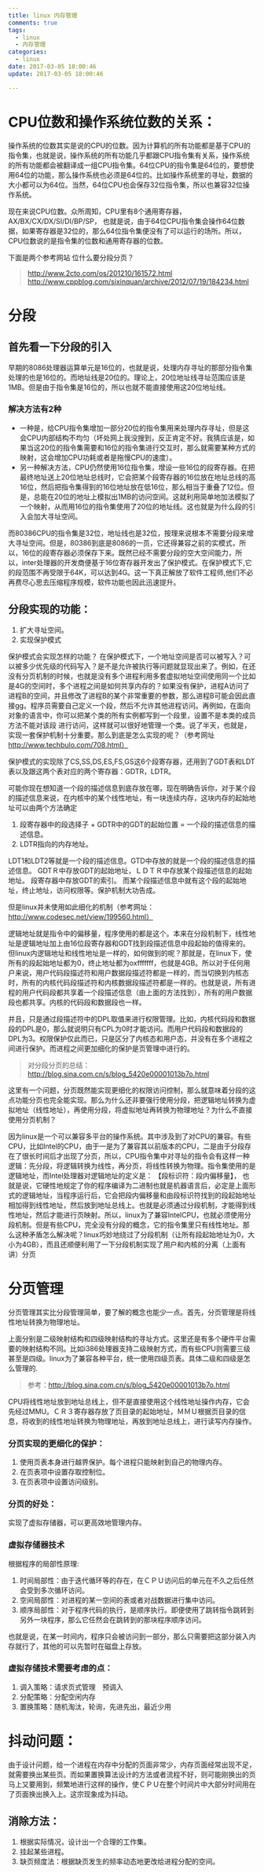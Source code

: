 ```yaml
---
title: linux 内存管理
comments: true
tags:
  - linux
  - 内存管理
categories:
  - linux
date: 2017-03-05 18:00:46
update: 2017-03-05 18:00:46

---
```

# CPU位数和操作系统位数的关系：操作系统的位数其实是说的CPU的位数。因为计算机的所有功能都是基于CPU的指令集，也就是说，操作系统的所有功能几乎都跟CPU指令集有关系，操作系统的所有功能都会被翻译成一组CPU指令集。64位CPU的指令集是64位的，要想使用64位的功能，那么操作系统也必须是64位的。比如操作系统里的寻址，数据的大小都可以为64位。当然，64位CPU也会保存32位指令集，所以也兼容32位操作系统。 现在来说CPU位数。众所周知，CPU里有8个通用寄存器，AX/BX/CX/DX/SI/DI/BP/SP，也就是说，由于64位CPU指令集会操作64位数据，如果寄存器是32位的，那么64位指令集便没有了可以运行的场所。所以，CPU位数说的是指令集的位数和通用寄存器的位数。下面是两个参考网站位什么要分段分页？> http://www.2cto.com/os/201210/161572.htmlhttp://www.cppblog.com/sixinquan/archive/2012/07/19/184234.html# 分段## 首先看一下分段的引入早期的8086处理器运算单元是16位的，也就是说，处理内存寻址的那部分指令集处理的也是16位的。而地址线是20位的。理论上，20位地址线寻址范围应该是1MB。但是由于指令集是16位的，所以也就不能直接使用这20位地址线。  ### 解决方法有2种- 一种是，给CPU指令集增加一部分20位的指令集用来处理内存寻址，但是这会CPU内部结构不均匀（坏处网上我没搜到，反正肯定不好。我猜应该是，如果当这20位的指令集需要和16位的指令集进行交互时，那么就需要某种方式的映射，这会增加CPU功耗或者是拖慢CPU的速度）。- 另一种解决方法，CPU仍然使用16位指令集，增设一些16位的段寄存器。在把最终地址送上20位地址总线时，它会把某个段寄存器的16位放在地址总线的高16位，然后把指令集得到的16位地址放在低16位，那么相当于重叠了12位。但是，总能在20位的地址上模拟出1MB的访问空间。这就利用简单地加法模拟了一个映射，从而用16位的指令集使用了20位的地址线。这也就是为什么段的引入会加大寻址空间。而80386CPU的指令集是32位，地址线也是32位，按理来说根本不需要分段来增大寻址空间。但是，80386到底是8086的一员，它还得兼容之前的实模式，所以，16位的段寄存器必须保存下来。既然已经不需要分段的空大空间能力，所以，inter处理器的开发商便基于16位寄存器开发出了保护模式。在保护模式下,它的段范围不再受限于64K，可以达到4G。这一下真正解放了软件工程师,他们不必再费尽心思去压缩程序规模，软件功能也因此迅速提升。## 分段实现的功能：1. 扩大寻址空间。2. 实现保护模式	保护模式会实现怎样的功能？  在保护模式下，一个地址空间是否可以被写入？可以被多少优先级的代码写入？是不是允许被执行等问题就显现出来了。例如，在还没有分页机制的时候，也就是没有多个进程利用多套虚拟地址空间使用同一个比如是4G的空间时，多个进程之间是如何共享内存的？如果没有保护，进程A访问了进程B的空间，并且修改了进程B的某个非常重要的参数，那么进程B可能会因此直接gg。程序员需要自己定义一个段，然后不允许其他进程访问。再例如，在面向对象的语言中，你可以把某个类的所有实例都写到一个段里，设置不是本类的成员方法不能对该段进行访问，这样就可以很好地管理一个类。说了半天，也就是，实现一套保护机制十分重要。那么到底是怎么实现的呢？（参考网址 http://www.techbulo.com/708.html）保护模式的实现除了CS,SS,DS,ES,FS,GS这6个段寄存器，还用到了GDT表和LDT表以及跟这两个表对应的两个寄存器：GDTR，LDTR。可能你现在想知道一个段的描述信息到底存放在哪，现在明确告诉你，对于某个段的描述信息来说，在内核中的某个线性地址，有一块连续内存，这块内存的起始地址可以由两个方法确定1. 段寄存器中的段选择子 +  GDTR中的GDT的起始位置 = 一个段的描述信息的描述信息。2. LDTR指向的内存地址。LDT1和LDT2等就是一个段的描述信息。GTD中存放的就是一个段的描述信息的描述信息。GDTＲ中存放GDT的起始地址，ＬＤＴＲ中存放某个段描述信息的起始地址。段寄存器中存放GDT的索引。而某个段描述信息中就有这个段的起始地址，终止地址，访问权限等。保护机制大功告成。但是linux并未使用如此细化的机制（参考网址：http://www.codesec.net/view/199560.html）逻辑地址就是指令中的偏移量，程序使用的都是这个。本来在分段机制下，线性地址是逻辑地址加上由16位段寄存器和GDT找到段描述信息中段起始的值得来的。但linux内逻辑地址和线性地址是一样的，如何做到的呢？那就是，在linux下，使所有的段起始地址都为0，终止地址都为oxfffffff，也就是4GB。所以对于任何用户来说，用户代码段描述符和用户数据段描述符都是一样的，而当切换到内核态时，所有的内核代码段描述符和内核数据段描述符都是一样的。也就是说，所有进程的用户代码段都共享着一个段描述信息（由上面的方法找到），所有的用户数据段也都共享。内核的代码段和数据段也一样。并且，只是通过段描述符中的DPL取值来进行权限管理。比如，内核代码段和数据段的DPL是0，那么就说明只有CPL为0时才能访问。而用户代码段和数据段的DPL为3。权限保护仅此而已，只是区分了内核态和用户态，并没有在多个进程之间进行保护。而进程之间更加细化的保护是页管理中进行的。> 对分段分页的总结：http://blog.sina.com.cn/s/blog_5420e00001013b7o.html这里有一个问题，分页既然能实现更细化的权限访问控制，那么就意味着分段的这点功能分页也完全能实现。那么为什么还非要强行使用分段，把逻辑地址转换为虚拟地址（线性地址），再使用分段，将虚拟地址再转换为物理地址？为什么不直接使用分页机制？因为linux是一个可以兼容多平台的操作系统。其中涉及到了对CPU的兼容。有些CPU，比如Intel的CPU，由于一是为了兼容其以前版本的CPU，二是由于分段存在了很长时间后才出现了分页，所以，CPU指令集中对寻址的指令会有这样一种逻辑：先分段，将逻辑转换为线性，再分页，将线性转换为物理。指令集使用的是逻辑地址，而Intel处理器对逻辑地址的定义是： 【段标识符：段内偏移量】， 也就是说，它硬性地规定了你的程序编译为二进制也就是机器语言后，必定是上面形式的逻辑地址，当程序运行后，它会把段内偏移量和由段标识符找到的段起始地址相加得到线性地址，然后放到地址总线上。也就是必须通过分段机制，才能得到线性地址，然后才能进行页映射。所以，linux为了兼容IntelCPU，也就必须使用分段机制。但是有些CPU，完全没有分段的概念，它的指令集里只有线性地址。那么这种矛盾怎么解决呢？linux巧妙地绕过了分段机制（让所有段起始地址为0，大小为4GB），而且还顺便利用了一下分段机制实现了用户和内核的分离（上面有讲）分页			# 分页管理分页管理其实比分段管理简单，要了解的概念也能少一点。首先，分页管理是将线性地址转换为物理地址。	上面分别是二级映射结构和四级映射结构的寻址方式。这里还是有多个硬件平台需要的映射结构不同。比如i386处理器支持二级映射方式，而有些CPU则需要三级甚至是四级。linux为了兼容各种平台，统一使用四级页表。具体二级和四级是怎么管理的.> 参考：http://blog.sina.com.cn/s/blog_5420e00001013b7o.htmlCPU将线性地址放到地址总线上，但不是直接使用这个线性地址操作内存，它会先经过MMU。ＣＲ３寄存器存放了页目录的起始地址，ＭＭＵ根据页目录的信息，将收到的线性地址转换为物理地址，再放到地址总线上，进行读写内存操作。### 分页实现的更细化的保护：1. 使用页表本身进行越界保护。每个进程只能映射到自己的物理内存。2. 在页表项中设置存取控制位。3. 在页表项中设置访问级别。### 分页的好处：实现了虚拟存储器，可以更高效地管理内存。### 虚拟存储器技术根据程序的局部性原理:1. 时间局部性：由于迭代循环等的存在，在ＣＰＵ访问后的单元在不久之后任然会受到多次循环访问。2. 空间局部性：对进程的某一空间的表或者对战数据进行集中访问。　　　　3. 顺序局部性：对于程序代码的执行，是顺序执行。即便使用了跳转指令跳转到另外一块程序，那么它任然会在跳转到的那块程序顺序访问。也就是说，在某一时间内，程序只会被访问到一部分，那么只需要把这部分装入内存就行了，其他的可以先暂时在磁盘上存放。　　　### 虚拟存储技术需要考虑的点：1. 调入策略：请求页式管理　预调入2. 分配策略：分配空闲内存3. 置换策略：随机淘汰，轮询，先进先出，最近少用# 抖动问题：由于设计问题，给一个进程在内存中分配的页面非常少，内存页面经常出现不足，就需要换出某些页。而如果置换算法设计的方法或者流程不好，则可能刚换出的页马上又要用到，频繁地进行这样的操作，使ＣＰＵ在整个时间片中大部分时间用在了页面换出换入上。这宗现象成为抖动。## 消除方法：1. 根据实际情况，设计出一个合理的工作集。2. 挂起某些进程。3. 缺页频度法：根据缺页发生的频率动态地更改给进程分配的空间。